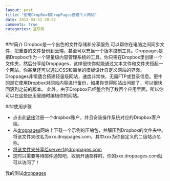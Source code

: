 ```yaml
---
layout: post
title: "使用DropBox和DropPages搭建个人网站"
date: 2012-03-31 20:22
comments: true
categories: 互联网
---
```

###简介
Dropbox是一个出色的文件存储和分享服务,可以帮你在电脑之间同步文件，把重要的文件备份到云端，甚至可以充当一个版本控制工具。Droppages是把Dropbox作为一个轻量级内容管理系统的工具。你只需在Dropbox里创建一个文件夹，然后分享给Droppages，这样很快你就能通过文本文件和文件夹搭起一个网站。你甚至还可以通过CSS和简单的模板设计自定义网站的界面。 Droppages非常适合搭建轻量级网站，速度非常快，无需FTP或登录信息。更牛的是它使用Dropbox对网站内容进行备份，如果你觉得网站出问题了，可以很快回滚到之前的版本。 此外，由于Dropbox已经整合到了数百个应用里面，所以你可以在这些应用里随时编辑你的网站。
<!-- more -->
###使用步骤
* 点击此[链接](https://www.dropbox.com/referrals/NTUyNDE1Mzc3OQ?src=referrals_twitter9)注册一个dropbox账户，并且安装操作系统对应的Dropbox客户端。
* 从[droppages](http://droppages.com/)网站上下载一个示例的压缩包，并解压到Dropbox的文件夹中。将该文件夹改名为xxx.droppages.com，其中xxx为你自定义的二级站点名称。
* 将该文件夹分享给server1@droppages.com
* 这时只需要等待邮件通知吧，收到开通邮件时，你的xxx.droppages.com就可以访问了！



我的测试[droppages](http://fankai.droppages.com/)